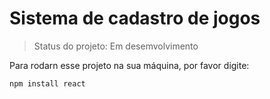 <h1>Sistema de cadastro de jogos</h1>

> Status do projeto: Em desemvolvimento

Para rodarn esse projeto na sua máquina, por favor digite:

```
npm install react
```

